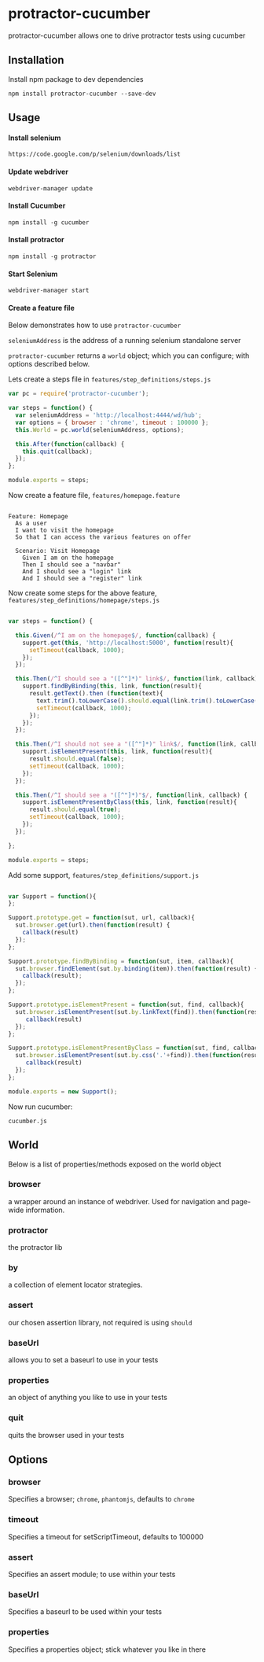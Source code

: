 protractor-cucumber
==============

protractor-cucumber allows one to drive protractor tests using cucumber

## Installation

Install npm package to dev dependencies

```
npm install protractor-cucumber --save-dev
```

## Usage


#### Install selenium

``` https://code.google.com/p/selenium/downloads/list ```

#### Update webdriver

``` webdriver-manager update ```

#### Install Cucumber

``` npm install -g cucumber ```

#### Install protractor

``` npm install -g protractor ```

#### Start Selenium

``` webdriver-manager start ```

#### Create a feature file


Below demonstrates how to use `protractor-cucumber`

`seleniumAddress` is the address of a running selenium standalone server

`protractor-cucumber` returns a `world` object; which you can configure; with options described below.


Lets create a steps file in `features/step_definitions/steps.js`

```javascript
var pc = require('protractor-cucumber');

var steps = function() {
  var seleniumAddress = 'http://localhost:4444/wd/hub';
  var options = { browser : 'chrome', timeout : 100000 };
  this.World = pc.world(seleniumAddress, options);

  this.After(function(callback) {
    this.quit(callback);
  });
};

module.exports = steps;
```

Now create a feature file, `features/homepage.feature`

```

Feature: Homepage 
  As a user
  I want to visit the homepage
  So that I can access the various features on offer

  Scenario: Visit Homepage
    Given I am on the homepage
    Then I should see a "navbar"
    And I should see a "login" link
    And I should see a "register" link

```

Now create some steps for the above feature, `features/step_definitions/homepage/steps.js`

```javascript

var steps = function() {

  this.Given(/^I am on the homepage$/, function(callback) {
    support.get(this, 'http://localhost:5000', function(result){
      setTimeout(callback, 1000);
    });
  });

  this.Then(/^I should see a "([^"]*)" link$/, function(link, callback) {
    support.findByBinding(this, link, function(result){
      result.getText().then (function(text){
        text.trim().toLowerCase().should.equal(link.trim().toLowerCase());             
        setTimeout(callback, 1000);
      });     
    });
  });

  this.Then(/^I should not see a "([^"]*)" link$/, function(link, callback) {
    support.isElementPresent(this, link, function(result){
      result.should.equal(false);
      setTimeout(callback, 1000);
    });
  });

  this.Then(/^I should see a "([^"]*)"$/, function(link, callback) {
    support.isElementPresentByClass(this, link, function(result){
      result.should.equal(true);
      setTimeout(callback, 1000);
    });
  });

};

module.exports = steps;

```

Add some support, `features/step_definitions/support.js`

```javascript

var Support = function(){
};

Support.prototype.get = function(sut, url, callback){
  sut.browser.get(url).then(function(result) {
    callback(result)
  });
};

Support.prototype.findByBinding = function(sut, item, callback){
  sut.browser.findElement(sut.by.binding(item)).then(function(result) {
    callback(result);
  });
};

Support.prototype.isElementPresent = function(sut, find, callback){
  sut.browser.isElementPresent(sut.by.linkText(find)).then(function(result) {
     callback(result)
  });
};

Support.prototype.isElementPresentByClass = function(sut, find, callback){
  sut.browser.isElementPresent(sut.by.css('.'+find)).then(function(result) {
     callback(result)
  });
};

module.exports = new Support();

```


Now run cucumber: 

```
cucumber.js
```


## World

Below is a list of properties/methods exposed on the world object

### browser 
a wrapper around an instance of webdriver. Used for navigation and page-wide information.
### protractor
the protractor lib
### by
a collection of element locator strategies. 
### assert
our chosen assertion library, not required is using `should`
### baseUrl
allows you to set a baseurl to use in your tests
### properties
an object of anything you like to use in your tests
### quit
quits the browser used in your tests


## Options

### browser
Specifies a browser; `chrome`, `phantomjs`, defaults to `chrome`
### timeout
Specifies a timeout for setScriptTimeout, defaults to 100000
### assert
Specifies an assert module; to use within your tests
### baseUrl
Specifies a baseurl to be used within your tests
### properties
Specifies a properties object; stick whatever you like in there
